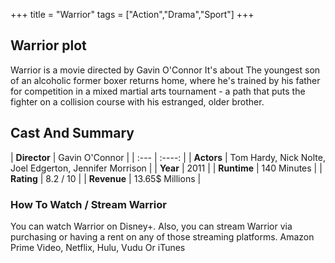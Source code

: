 +++
title = "Warrior"
tags = ["Action","Drama","Sport"]
+++
## Warrior plot
Warrior is a movie directed by Gavin O'Connor It's about The youngest son of an alcoholic former boxer returns home, where he's trained by his father for competition in a mixed martial arts tournament - a path that puts the fighter on a collision course with his estranged, older brother.
## Cast And Summary
| **Director**      | Gavin O'Connor |
    | :---        |    :----:   |
    |  **Actors** | Tom Hardy, Nick Nolte, Joel Edgerton, Jennifer Morrison |
    | **Year**   | 2011    |
    |  **Runtime** | 140 Minutes |
    |  **Rating** | 8.2 / 10 | 
    |  **Revenue** | 13.65$ Millions |
### How To Watch / Stream Warrior
You can watch Warrior on Disney+.
Also, you can stream Warrior via purchasing or having a rent on any of those streaming platforms.
Amazon Prime Video, Netflix, Hulu, Vudu Or iTunes